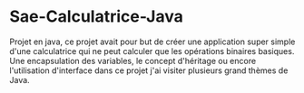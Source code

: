 # Sae-Calculatrice-Java
Projet en java, ce projet avait pour but de créer une application super simple d'une calculatrice qui ne peut calculer que les opérations binaires basiques.
Une encapsulation des variables, le concept d'héritage ou encore l'utilisation d'interface dans ce projet j'ai visiter plusieurs grand thèmes de Java. 

